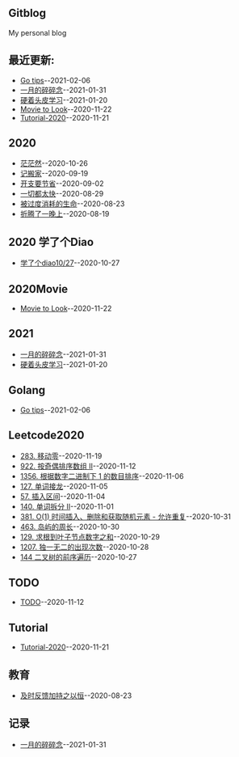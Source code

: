 ## Gitblog
My personal blog

## 最近更新:  
- [Go tips](https://github.com/mentaLwz/gitblogOfMental/issues/26)--2021-02-06
- [一月的碎碎念](https://github.com/mentaLwz/gitblogOfMental/issues/25)--2021-01-31
- [硬着头皮学习](https://github.com/mentaLwz/gitblogOfMental/issues/24)--2021-01-20
- [Movie to Look](https://github.com/mentaLwz/gitblogOfMental/issues/23)--2020-11-22
- [Tutorial-2020](https://github.com/mentaLwz/gitblogOfMental/issues/22)--2020-11-21
## 2020
- [茫茫然](https://github.com/mentaLwz/gitblogOfMental/issues/8)--2020-10-26
- [记搬家](https://github.com/mentaLwz/gitblogOfMental/issues/6)--2020-09-19
- [开支要节省](https://github.com/mentaLwz/gitblogOfMental/issues/5)--2020-09-02
- [一切都太快](https://github.com/mentaLwz/gitblogOfMental/issues/4)--2020-08-29
- [被过度消耗的生命](https://github.com/mentaLwz/gitblogOfMental/issues/3)--2020-08-23
- [折腾了一晚上](https://github.com/mentaLwz/gitblogOfMental/issues/1)--2020-08-19
## 2020 学了个Diao
- [学了个diao10/27](https://github.com/mentaLwz/gitblogOfMental/issues/10)--2020-10-27
## 2020Movie
- [Movie to Look](https://github.com/mentaLwz/gitblogOfMental/issues/23)--2020-11-22
## 2021
- [一月的碎碎念](https://github.com/mentaLwz/gitblogOfMental/issues/25)--2021-01-31
- [硬着头皮学习](https://github.com/mentaLwz/gitblogOfMental/issues/24)--2021-01-20
## Golang
- [Go tips](https://github.com/mentaLwz/gitblogOfMental/issues/26)--2021-02-06
## Leetcode2020
- [283. 移动零](https://github.com/mentaLwz/gitblogOfMental/issues/21)--2020-11-19
- [922. 按奇偶排序数组 II](https://github.com/mentaLwz/gitblogOfMental/issues/19)--2020-11-12
- [1356. 根据数字二进制下 1 的数目排序](https://github.com/mentaLwz/gitblogOfMental/issues/18)--2020-11-06
- [127. 单词接龙](https://github.com/mentaLwz/gitblogOfMental/issues/17)--2020-11-05
- [57. 插入区间](https://github.com/mentaLwz/gitblogOfMental/issues/16)--2020-11-04
- [140. 单词拆分 II](https://github.com/mentaLwz/gitblogOfMental/issues/15)--2020-11-01
- [381. O(1) 时间插入、删除和获取随机元素 - 允许重复](https://github.com/mentaLwz/gitblogOfMental/issues/14)--2020-10-31
- [463. 岛屿的周长](https://github.com/mentaLwz/gitblogOfMental/issues/13)--2020-10-30
- [129. 求根到叶子节点数字之和](https://github.com/mentaLwz/gitblogOfMental/issues/12)--2020-10-29
- [1207. 独一无二的出现次数](https://github.com/mentaLwz/gitblogOfMental/issues/11)--2020-10-28
- [144  二叉树的前序遍历](https://github.com/mentaLwz/gitblogOfMental/issues/9)--2020-10-27
## TODO
- [TODO](https://github.com/mentaLwz/gitblogOfMental/issues/20)--2020-11-12
## Tutorial
- [Tutorial-2020](https://github.com/mentaLwz/gitblogOfMental/issues/22)--2020-11-21
## 教育
- [及时反馈加持之以恒](https://github.com/mentaLwz/gitblogOfMental/issues/2)--2020-08-23
## 记录
- [一月的碎碎念](https://github.com/mentaLwz/gitblogOfMental/issues/25)--2021-01-31

